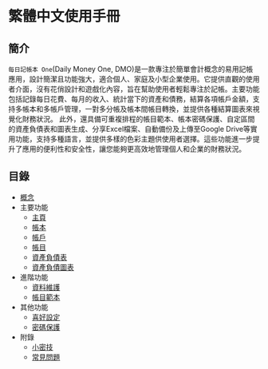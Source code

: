 # 繁體中文使用手冊

## 簡介

`每日記帳本 One`(Daily Money One, DMO)是一款專注於簡單會計概念的易用記帳應用，設計簡潔且功能強大，適合個人、家庭及小型企業使用。它提供直觀的使用者介面，沒有花俏設計和遊戲化內容，旨在幫助使用者輕鬆專注於記帳。主要功能包括記錄每日花費、每月的收入、統計當下的資產和債務，結算各項帳戶金額，支持多帳本和多帳戶管理，一對多分帳及帳本間帳目轉換，並提供各種結算圖表來視覺化財務狀況。 此外，還具備可重複排程的帳目範本、帳本密碼保護、自定區間的資產負債表和圖表生成、分享Excel檔案、自動備份及上傳至Google Drive等實用功能，支持多種語言，並提供多樣的色彩主題供使用者選擇。這些功能進一步提升了應用的便利性和安全性，讓您能夠更高效地管理個人和企業的財務狀況。

## 目錄

* [概念](concept.md)
* 主要功能
  * [主頁](home.md)
  * [帳本](book.md)
  * [帳戶](account.md)
  * [帳目](transaction.md)
  * [資產負債表](balancesheet.md)
  * [資產負債圖表](balancechart.md)
* 進階功能
  * [資料維護](data.md)
  * [帳目範本](transaction-template.md)
* 其他功能
  * [喜好設定](preferences.md)
  * [密碼保護](password.md)
* 附錄
  * [小密技](tips.md)
  * [常見問題](faq.md)
